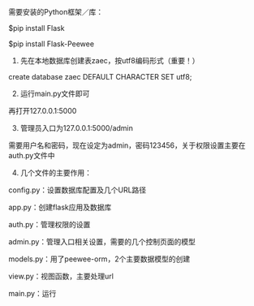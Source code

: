 需要安装的Python框架／库：

$pip install Flask

$pip install Flask-Peewee


1. 先在本地数据库创建表zaec，按utf8编码形式（重要！）

create database zaec DEFAULT CHARACTER SET utf8;

2. 运行main.py文件即可

再打开127.0.0.1:5000

3. 管理员入口为127.0.0.1:5000/admin

需要用户名和密码，现在设定为admin，密码123456，关于权限设置主要在auth.py文件中

4. 几个文件的主要作用：

config.py：设置数据库配置及几个URL路径

app.py：创建flask应用及数据库

auth.py：管理权限的设置

admin.py：管理入口相关设置，需要的几个控制页面的模型

models.py：用了peewee-orm，2个主要数据模型的创建

view.py：视图函数，主要处理url

main.py：运行
